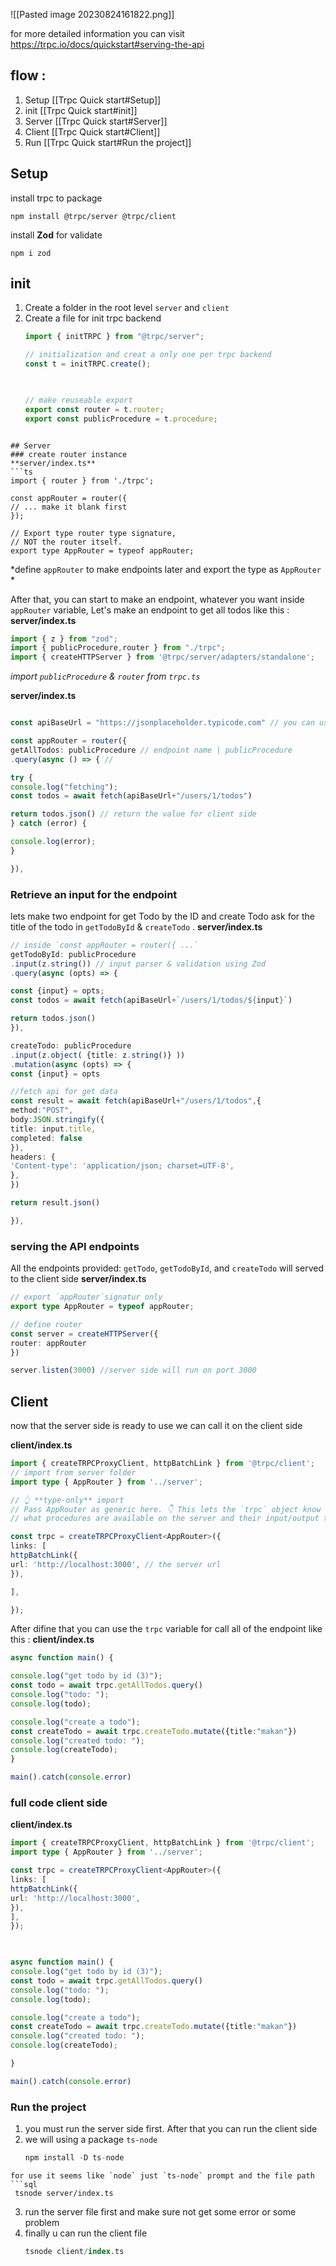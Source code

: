 ![[Pasted image 20230824161822.png]] 

for more detailed information you can visit https://trpc.io/docs/quickstart#serving-the-api

## flow : 
1. Setup [[Trpc Quick start#Setup]]
2. init [[Trpc Quick start#init]]
3. Server [[Trpc Quick start#Server]]
4. Client [[Trpc Quick start#Client]]
5. Run [[Trpc Quick start#Run the project]]


## Setup

install trpc to package
```
npm install @trpc/server @trpc/client
```

install **Zod** for validate
```
npm i zod
```


## init
 1. Create a folder in the root level `server` and `client`
 2. Create a file for init trpc backend
    ```ts
    import { initTRPC } from "@trpc/server";
	
	// initialization and creat a only one per trpc backend
	const t = initTRPC.create();
	
	  
	
	// make reuseable export 
	export const router = t.router;
	export const publicProcedure = t.procedure;
```

## Server
### create router instance
**server/index.ts**
```ts
import { router } from './trpc';

const appRouter = router({
// ... make it blank first
});

// Export type router type signature,
// NOT the router itself.
export type AppRouter = typeof appRouter;
```
 *define `appRouter` to make endpoints later and export the type as `AppRouter`  *

After that, you can start to make an endpoint, whatever you want inside `appRouter` variable,
Let's make an endpoint to get all todos like this :
**server/index.ts**
```ts
import { z } from "zod";
import { publicProcedure,router } from "./trpc";
import { createHTTPServer } from '@trpc/server/adapters/standalone';
```
*import `publicProcedure` & `router` from `trpc.ts`*

**server/index.ts**
```ts

const apiBaseUrl = "https://jsonplaceholder.typicode.com" // you can use it too

const appRouter = router({ 
getAllTodos: publicProcedure // endpoint name | publicProcedure
.query(async () => { // 

try {
console.log("fetching");
const todos = await fetch(apiBaseUrl+"/users/1/todos") 

return todos.json() // return the value for client side
} catch (error) {

console.log(error);
}

}),
```

### Retrieve an input for the endpoint

lets make two endpoint for get Todo by the ID and create Todo ask for the title of the todo in `getTodoById` & `createTodo` .
**server/index.ts**
```ts
// inside `const appRouter = router({ ...` 
getTodoById: publicProcedure
.input(z.string()) // input parser & validation using Zod
.query(async (opts) => {

const {input} = opts;
const todos = await fetch(apiBaseUrl+`/users/1/todos/${input}`)

return todos.json()
}),

createTodo: publicProcedure
.input(z.object( {title: z.string()} ))
.mutation(async (opts) => {
const {input} = opts

//fetch api for get data
const result = await fetch(apiBaseUrl+"/users/1/todos",{ 
method:"POST",
body:JSON.stringify({
title: input.title,
completed: false
}),
headers: {
'Content-type': 'application/json; charset=UTF-8',
},
})

return result.json()

}),
```

### serving the API endpoints
All the endpoints provided:  `getTodo`, `getTodoById`, and `createTodo` will served to the client side
**server/index.ts**
```ts
// export `appRouter`signatur only
export type AppRouter = typeof appRouter;

// define router
const server = createHTTPServer({
router: appRouter
})

server.listen(3000) //server side will run on port 3000
```


## Client

now that the server side is ready to use we can call it on the client side

**client/index.ts**
```ts
import { createTRPCProxyClient, httpBatchLink } from '@trpc/client';
// import from server folder 
import type { AppRouter } from '../server'; 

// 👆 **type-only** import
// Pass AppRouter as generic here. 👇 This lets the `trpc` object know
// what procedures are available on the server and their input/output types.

const trpc = createTRPCProxyClient<AppRouter>({
links: [
httpBatchLink({
url: 'http://localhost:3000', // the server url
}),

],

});
```

After difine that you can use the `trpc` variable for call all of the endpoint like this :
**client/index.ts**
```ts
async function main() {

console.log("get todo by id (3)");
const todo = await trpc.getAllTodos.query()
console.log("todo: ");
console.log(todo);

console.log("create a todo");
const createTodo = await trpc.createTodo.mutate({title:"makan"})
console.log("created todo: ");
console.log(createTodo);
}

main().catch(console.error)
```

### full code client side
**client/index.ts**
```ts
import { createTRPCProxyClient, httpBatchLink } from '@trpc/client';
import type { AppRouter } from '../server';

const trpc = createTRPCProxyClient<AppRouter>({
links: [
httpBatchLink({
url: 'http://localhost:3000',
}),
],
});

  

async function main() {
console.log("get todo by id (3)");
const todo = await trpc.getAllTodos.query()
console.log("todo: ");
console.log(todo);

console.log("create a todo");
const createTodo = await trpc.createTodo.mutate({title:"makan"})
console.log("created todo: ");
console.log(createTodo);

}

main().catch(console.error)
```

### Run the project
1. you must run the server side first. After that you can run the client side
2. we will using a package `ts-node` 
   ```sql
   npm install -D ts-node
```
for use it seems like `node` just `ts-node` prompt and the file path 
```sql
 tsnode server/index.ts
```
3. run the server file first and make sure not get some error or some problem
4. finally u can run the client file
   ```sql
   tsnode client/index.ts
```

